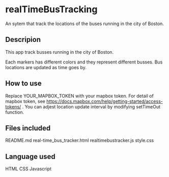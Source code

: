 # realTimeBusTracking

An sytem that track the locations of the  buses running in the city of Boston.

## Descripion
This app track busses running in the city of Boston.

Each markers has different colors and they represent different busses. Bus locations are updated as time goes by.

## How to use
Replace YOUR_MAPBOX_TOKEN with your mapbox token. For detail of mapbox token, see https://docs.mapbox.com/help/getting-started/access-tokens/ .
You can adjest location update interval by modifying setTimeOut function.

## Files included
README.md
real-time_bus_tracker.html
realtimebustracker.js
style.css

## Language used
HTML
CSS
Javascript
